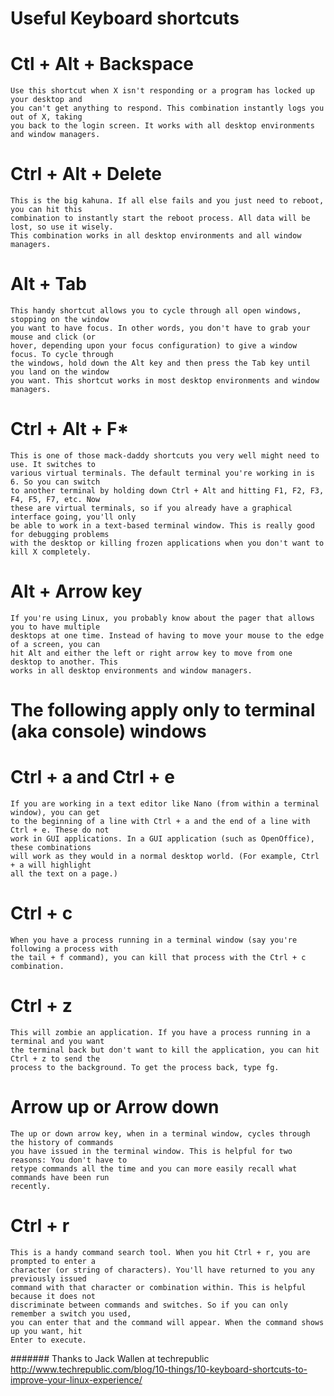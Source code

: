 
# Useful Keyboard shortcuts 

# Ctl + Alt + Backspace

    Use this shortcut when X isn't responding or a program has locked up your desktop and 
    you can't get anything to respond. This combination instantly logs you out of X, taking
    you back to the login screen. It works with all desktop environments and window managers.

# Ctrl + Alt + Delete

    This is the big kahuna. If all else fails and you just need to reboot, you can hit this 
    combination to instantly start the reboot process. All data will be lost, so use it wisely. 
    This combination works in all desktop environments and all window managers.

# Alt + Tab

    This handy shortcut allows you to cycle through all open windows, stopping on the window 
    you want to have focus. In other words, you don't have to grab your mouse and click (or 
    hover, depending upon your focus configuration) to give a window focus. To cycle through 
    the windows, hold down the Alt key and then press the Tab key until you land on the window 
    you want. This shortcut works in most desktop environments and window managers.

# Ctrl + Alt + F*
    
    This is one of those mack-daddy shortcuts you very well might need to use. It switches to 
    various virtual terminals. The default terminal you're working in is 6. So you can switch 
    to another terminal by holding down Ctrl + Alt and hitting F1, F2, F3, F4, F5, F7, etc. Now 
    these are virtual terminals, so if you already have a graphical interface going, you'll only 
    be able to work in a text-based terminal window. This is really good for debugging problems 
    with the desktop or killing frozen applications when you don't want to kill X completely.

# Alt + Arrow key

    If you're using Linux, you probably know about the pager that allows you to have multiple 
    desktops at one time. Instead of having to move your mouse to the edge of a screen, you can 
    hit Alt and either the left or right arrow key to move from one desktop to another. This 
    works in all desktop environments and window managers. 

# The following apply only to terminal (aka console) windows

# Ctrl + a and Ctrl + e

    If you are working in a text editor like Nano (from within a terminal window), you can get 
    to the beginning of a line with Ctrl + a and the end of a line with Ctrl + e. These do not 
    work in GUI applications. In a GUI application (such as OpenOffice), these combinations 
    will work as they would in a normal desktop world. (For example, Ctrl + a will highlight 
    all the text on a page.)

# Ctrl + c

    When you have a process running in a terminal window (say you're following a process with 
    the tail + f command), you can kill that process with the Ctrl + c combination.

# Ctrl + z

    This will zombie an application. If you have a process running in a terminal and you want 
    the terminal back but don't want to kill the application, you can hit Ctrl + z to send the 
    process to the background. To get the process back, type fg.

# Arrow up or Arrow down

    The up or down arrow key, when in a terminal window, cycles through the history of commands 
    you have issued in the terminal window. This is helpful for two reasons: You don't have to 
    retype commands all the time and you can more easily recall what commands have been run 
    recently.

# Ctrl + r
    This is a handy command search tool. When you hit Ctrl + r, you are prompted to enter a 
    character (or string of characters). You'll have returned to you any previously issued 
    command with that character or combination within. This is helpful because it does not 
    discriminate between commands and switches. So if you can only remember a switch you used, 
    you can enter that and the command will appear. When the command shows up you want, hit 
    Enter to execute.

####### Thanks to Jack Wallen at techrepublic <http://www.techrepublic.com/blog/10-things/10-keyboard-shortcuts-to-improve-your-linux-experience/>
